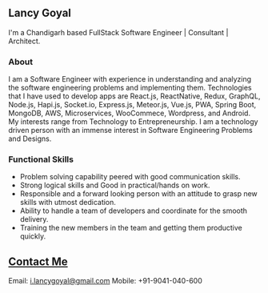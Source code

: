 ## Lancy Goyal

I'm a Chandigarh based FullStack Software Engineer | Consultant | Architect.

### About

I am a Software Engineer with experience in understanding and analyzing the software engineering problems and implementing them. Technologies that I have used to develop apps are React.js, ReactNative, Redux, GraphQL, Node.js, Hapi.js, Socket.io, Express.js, Meteor.js, Vue.js, PWA, Spring Boot, MongoDB, AWS, Microservices, WooCommece, Wordpress, and Android. My interests range from Technology to Entrepreneurship. I am a technology driven person with an immense interest in Software Engineering Problems and Designs.

### Functional Skills

- Problem solving capability peered with good communication skills.
- Strong logical skills and Good in practical/hands on work.
- Responsible and a forward looking person with an attitude to grasp new skills with utmost dedication.
- Ability to handle a team of developers and coordinate for the smooth delivery.
- Training the new members in the team and getting them productive quickly.

[Contact Me](https://about.me/lancy)
-----------------------------------------
Email: i.lancygoyal@gmail.com
Mobile: +91-9041-040-600
